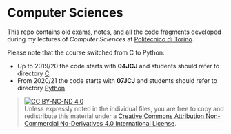 Computer Sciences
=================

This repo contains old exams, notes, and all the code fragments developed during my lectures of *Computer Sciences* at [Politecnico di Torino](https://www.polito.it/?lang=en).

Please note that the course switched from C to Python:
* Up to 2019/20 the code starts with **04JCJ** and students should refer to directory [C](./C)
* From 2020/21 the code starts with **07JCJ** and students should refer to directory [Python](./Python)

> [![CC BY-NC-ND 4.0](https://licensebuttons.net/l/by-nc-nd/4.0/88x31.png)](https://creativecommons.org/licenses/by-nc-nd/4.0/)  
> Unless expressly noted in the individual files, you are free to copy and redistribute this material under a [Creative Commons Attribution Non-Commercial No-Derivatives 4.0 International License](https://creativecommons.org/licenses/by-nc-nd/4.0/).

